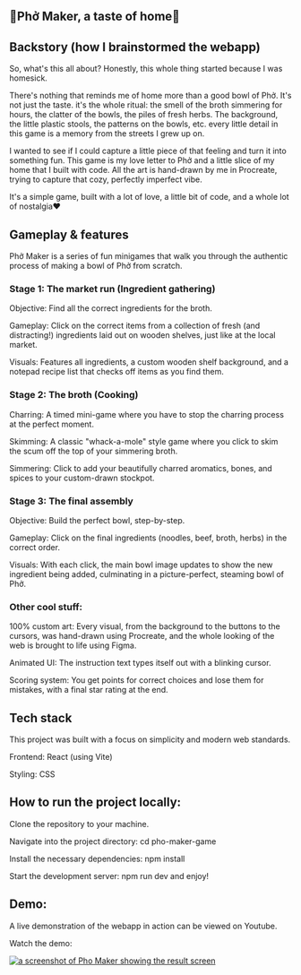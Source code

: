 ## 🍜Phở Maker, a taste of home🍜

## Backstory (how I brainstormed the webapp)
So, what's this all about?
Honestly, this whole thing started because I was homesick.

There's nothing that reminds me of home more than a good bowl of Phở. It's not just the taste. it's the whole ritual: the smell of the broth simmering for hours, the clatter of the bowls, the piles of fresh herbs. The background, the little plastic stools, the patterns on the bowls, etc. every little detail in this game is a memory from the streets I grew up on.

I wanted to see if I could capture a little piece of that feeling and turn it into something fun. This game is my love letter to Phở and a little slice of my home that I built with code. All the art is hand-drawn by me in Procreate, trying to capture that cozy, perfectly imperfect vibe.

It's a simple game, built with a lot of love, a little bit of code, and a whole lot of nostalgia❤️

## Gameplay & features
Phở Maker is a series of fun minigames that walk you through the authentic process of making a bowl of Phở from scratch.

### Stage 1: The market run (Ingredient gathering)

Objective: Find all the correct ingredients for the broth.

Gameplay: Click on the correct items from a collection of fresh (and distracting!) ingredients laid out on wooden shelves, just like at the local market.

Visuals: Features all ingredients, a custom wooden shelf background, and a notepad recipe list that checks off items as you find them.

### Stage 2: The broth (Cooking)

Charring: A timed mini-game where you have to stop the charring process at the perfect moment.

Skimming: A classic "whack-a-mole" style game where you click to skim the scum off the top of your simmering broth.

Simmering: Click to add your beautifully charred aromatics, bones, and spices to your custom-drawn stockpot.

### Stage 3: The final assembly

Objective: Build the perfect bowl, step-by-step.

Gameplay: Click on the final ingredients (noodles, beef, broth, herbs) in the correct order.

Visuals: With each click, the main bowl image updates to show the new ingredient being added, culminating in a picture-perfect, steaming bowl of Phở.

### Other cool stuff:

100% custom art: Every visual, from the background to the buttons to the cursors, was hand-drawn using Procreate, and the whole looking of the web is brought to life using Figma.

Animated UI: The instruction text types itself out with a blinking cursor.

Scoring system: You get points for correct choices and lose them for mistakes, with a final star rating at the end.

## Tech stack
This project was built with a focus on simplicity and modern web standards.

Frontend: React (using Vite)

Styling: CSS

## How to run the project locally:
Clone the repository to your machine.

Navigate into the project directory: cd pho-maker-game

Install the necessary dependencies: npm install

Start the development server: npm run dev and enjoy!

## Demo: 

A live demonstration of the webapp in action can be viewed on Youtube.

Watch the demo:

[![a screenshot of Pho Maker showing the result screen](src/assets/pho-maker-thumbnail.png)](https://www.youtube.com/watch?v=2D0HBomlDqg)
